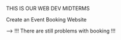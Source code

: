 
THIS IS OUR WEB DEV MIDTERMS

Create an Event Booking Website

--> !!! There are still problems with booking !!!

